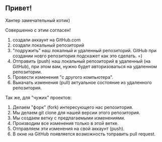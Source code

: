 ## Привет!

Хантер замечательный котик)

Совершенно с этим согласен!

1. создали аккаунт на GitHub.com
2. создали локальный репозиторий
3. "подружить" наш локалный и удаленный репозиторий. GitHub при создании новго репозитория подскажет как это сделать. =)
4. Отправить (push) наш локальный репозиторий в удаленный (на GitHub), при этом вам, нужно будет авторизоваться на удаленном репозитории.
5. Провести изменения "с другого компьютера".
6. Выкачать изменения (pull) актуальное состояние из удаленного репозитория.

Так же, для "чужих" проектов:

1. Делаем "форк" (fork) интересующего нас репозитория.
2. Мы делаем git clone для нашей версии этого репозитория.
3. Мы создаем ветку с предлагаемыми изменениями.
4. Производим все изменения только в этой ветке.
5. Отправляем эти изменения на свой аккаунт (push).
6. В окне на GitHub появляется возможность топравить pull request.
